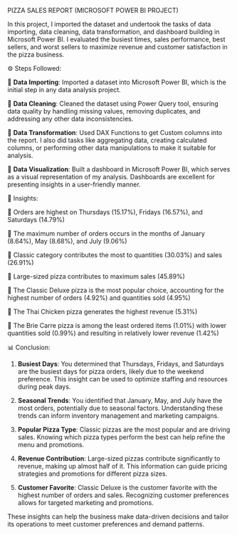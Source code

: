 PIZZA SALES REPORT (MICROSOFT POWER BI PROJECT) 

In this project, I imported the dataset and undertook the tasks of data importing, data cleaning, data transformation, and dashboard building in Microsoft Power BI. I evaluated the busiest times, sales performance, best sellers, and worst sellers to maximize revenue and customer satisfaction in the pizza business.

⚙️ Steps Followed:

🔸 **Data Importing**: Imported a dataset into Microsoft Power BI, which is the initial step in any data analysis project. 

🔸 **Data Cleaning**: Cleaned the dataset using Power Query tool, ensuring data quality by handling missing values, removing duplicates, and addressing any other data inconsistencies.

🔸 **Data Transformation**: Used DAX Functions to get Custom columns into the report. I also did tasks like aggregating data, creating calculated columns, or performing other data manipulations to make it suitable for analysis.

🔸 **Data Visualization**: Built a dashboard in Microsoft Power BI, which serves as a visual representation of my analysis. Dashboards are excellent for presenting insights in a user-friendly manner.

🔎 Insights:

🔹 Orders are highest on Thursdays (15.17%), Fridays (16.57%), and Saturdays (14.79%)

🔹 The maximum number of orders occurs in the months of January (8.64%), May (8.68%), and July (9.06%)

🔹 Classic category contributes the most to quantities (30.03%) and sales (26.91%)

🔹 Large-sized pizza contributes to maximum sales (45.89%)

🔹 The Classic Deluxe pizza is the most popular choice, accounting for the highest number of orders (4.92%) and quantities sold (4.95%)

🔹 The Thai Chicken pizza generates the highest revenue (5.31%)

🔹 The Brie Carre pizza is among the least ordered items (1.01%) with lower quantities sold (0.99%) and resulting in relatively lower revenue (1.42%)

📊 Conclusion:

1. **Busiest Days**: You determined that Thursdays, Fridays, and Saturdays are the busiest days for pizza orders, likely due to the weekend preference. This insight can be used to optimize staffing and resources during peak days.

2. **Seasonal Trends**: You identified that January, May, and July have the most orders, potentially due to seasonal factors. Understanding these trends can inform inventory management and marketing campaigns.

3. **Popular Pizza Type**: Classic pizzas are the most popular and are driving sales. Knowing which pizza types perform the best can help refine the menu and promotions.

4. **Revenue Contribution**: Large-sized pizzas contribute significantly to revenue, making up almost half of it. This information can guide pricing strategies and promotions for different pizza sizes.

5. **Customer Favorite**: Classic Deluxe is the customer favorite with the highest number of orders and sales. Recognizing customer preferences allows for targeted marketing and promotions.

These insights can help the business make data-driven decisions and tailor its operations to meet customer preferences and demand patterns.
